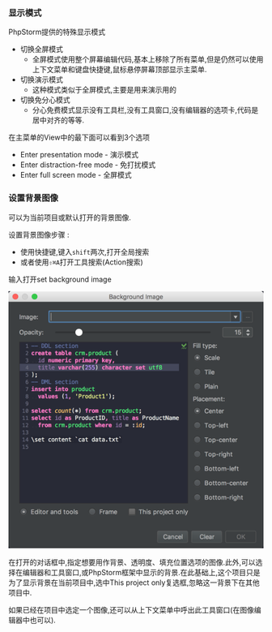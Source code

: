 ### 显示模式

PhpStorm提供的特殊显示模式

* 切换全屏模式
  * 全屏模式使用整个屏幕编辑代码,基本上移除了所有菜单,但是仍然可以使用上下文菜单和键盘快捷键,鼠标悬停屏幕顶部显示主菜单.
* 切换演示模式
  * 这种模式类似于全屏模式,主要是用来演示用的
* 切换免分心模式
  * 分心免费模式显示没有工具栏,没有工具窗口,没有编辑器的选项卡,代码是居中对齐的等等.

在主菜单的View中的最下面可以看到3个选项

* Enter presentation mode - 演示模式
* Enter distraction-free mode - 免打扰模式
* Enter full screen mode - 全屏模式

### 设置背景图像

可以为当前项目或默认打开的背景图像.

设置背景图像步骤 : 

* 使用快捷键,键入`shift`两次,打开全局搜索
* 或者使用`⇧⌘A`打开工具搜索\(Action搜索\)

输入打开set background image

![](/assets/setbackgi.png)

在打开的对话框中,指定想要用作背景、透明度、填充位置选项的图像.此外,可以选择在编辑器和工具窗口,或PhpStorm框架中显示的背景.在此基础上,这个项目只是为了显示背景在当前项目中,选中This project only复选框,忽略这一背景下在其他项目中.

如果已经在项目中选定一个图像,还可以从上下文菜单中呼出此工具窗口\(在图像编辑器中也可以\).



